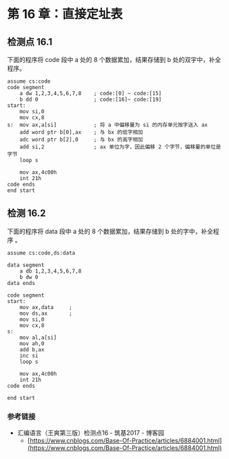 # 第 16 章：直接定址表

## 检测点 16.1

下面的程序将 code 段中 a 处的 8 个数据累加，结果存储到 b 处的双宇中，补全程序。

```text
assume cs:code
code segment
    a dw 1,2,3,4,5,6,7,8    ; code:[0] ~ code:[15]
    b dd 0                  ; code:[16]~ code:[19]
start:
    mov si,0
    mov cx,8
s:  mov ax,a[si]            ; 将 a 中偏移量为 si 的内存单元按字送入 ax
    add word ptr b[0],ax    ; 与 bx 的低字相加
    adc word ptr b[2],0     ; 与 bx 的高字相加
    add si,2                ; ax 单位为字，因此偏移 2 个字节，偏移量的单位是字节
    loop s

    mov ax,4c00h
    int 21h
code ends
end start
```

## 检测 16.2

下面的程序将 data 段中 a 处的 8 个数据累加，结果存储到 b 处的字中，补全程序 。

```text
assume cs:code,ds:data

data segment
    a db 1,2,3,4,5,6,7,8
    b dw 0
data ends

code segment
start:
    mov ax,data     ; 
    mov ds,ax       ; 
    mov si,0
    mov cx,8
s:
    mov al,a[si]
    mov ah,0
    add b,ax
    inc si
    loop s

    mov ax,4c00h
    int 21h
code ends

end start
```

### 参考链接

* 汇编语言（王爽第三版）检测点16 - 筑基2017 - 博客园 
  * [https://www.cnblogs.com/Base-Of-Practice/articles/6884001.html](https://www.cnblogs.com/Base-Of-Practice/articles/6884001.html)


